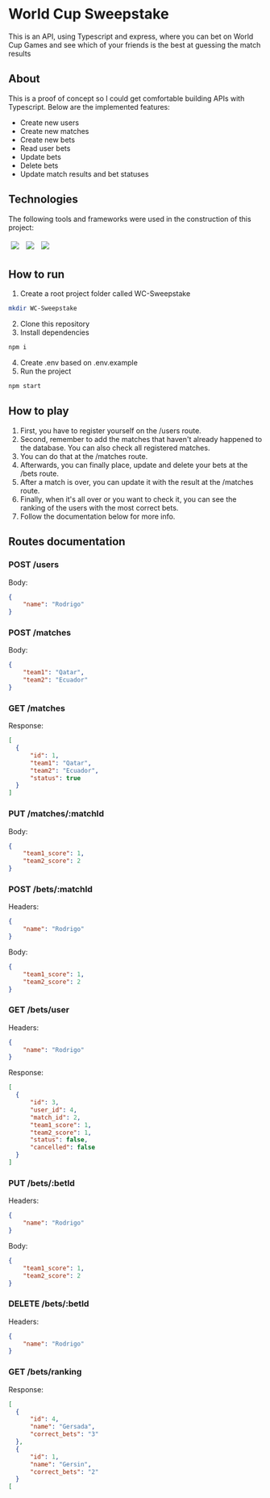 # World Cup Sweepstake
This is an API, using Typescript and express, where you can bet on World Cup Games and see which of your friends is the best at guessing the match results

## About
This is a proof of concept so I could get comfortable building APIs with Typescript. Below are the implemented features:

- Create new users
- Create new matches
- Create new bets
- Read user bets
- Update bets
- Delete bets
- Update match results and bet statuses

## Technologies
The following tools and frameworks were used in the construction of this project:
<p>
  <img style='margin: 5px;' src='https://img.shields.io/badge/typescript-%23007ACC.svg?style=for-the-badge&logo=typescript&logoColor=white'>
  <img style='margin: 5px;' src='https://img.shields.io/badge/express.js-%23404d59.svg?style=for-the-badge&logo=express&logoColor=%2361DAFB'>
  <img style='margin: 5px;' src='https://img.shields.io/badge/postgres-%23316192.svg?style=for-the-badge&logo=postgresql&logoColor=white'>
</p>

## How to run
1. Create a root project folder called WC-Sweepstake
```bash
mkdir WC-Sweepstake
```
2. Clone this repository
3. Install dependencies
```bash
npm i
```
4. Create .env based on .env.example
5. Run the project
```bash
npm start
```

## How to play
1. First, you have to register yourself on the /users route.
2. Second, remember to add the matches that haven't already happened to the database. You can also check all registered matches.
3. You can do that at the /matches route.
4. Afterwards, you can finally place, update and delete your bets at the /bets route.
7. After a match is over, you can update it with the result at the /matches route.
8. Finally, when it's all over or you want to check it, you can see the ranking of the users with the most correct bets.
9. Follow the documentation below for more info.

## Routes documentation
### POST /users
Body:
```json
{
    "name": "Rodrigo"
}
```
### POST /matches
Body:
```json
{
    "team1": "Qatar",
    "team2": "Ecuador"
}
```
### GET /matches
Response:
```json
[
  {
      "id": 1,
      "team1": "Qatar",
      "team2": "Ecuador",
      "status": true
  }
]
```
### PUT /matches/:matchId
Body:
```json
{
    "team1_score": 1,
    "team2_score": 2
}
```
### POST /bets/:matchId
Headers:
```json
{
    "name": "Rodrigo"
}
```
Body:
```json
{
    "team1_score": 1,
    "team2_score": 2
}
```
### GET /bets/user
Headers:
```json
{
    "name": "Rodrigo"
}
```
Response:
```json
[
  {
      "id": 3,
      "user_id": 4,
      "match_id": 2,
      "team1_score": 1,
      "team2_score": 1,
      "status": false,
      "cancelled": false
  }
]
```
### PUT /bets/:betId
Headers:
```json
{
    "name": "Rodrigo"
}
```
Body:
```json
{
    "team1_score": 1,
    "team2_score": 2
}
```
### DELETE /bets/:betId
Headers:
```json
{
    "name": "Rodrigo"
}
```
### GET /bets/ranking
Response:
```json
[
  {
      "id": 4,
      "name": "Gersada",
      "correct_bets": "3"
  },
  {
      "id": 1,
      "name": "Gersin",
      "correct_bets": "2"
  }
[
```
